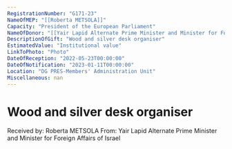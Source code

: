```yaml
---
RegistrationNumber: "G171-23"
NameOfMEP: "[[Roberta METSOLA]]"
Capacity: "President of the European Parliament"
NameOfDonor: "[[Yair Lapid Alternate Prime Minister and Minister for Foreign Affairs of Israel]]"
DescriptionOfGift: "Wood and silver desk organiser"
EstimatedValue: "Institutional value"
LinkToPhoto: "Photo"
DateOfReception: "2022-05-23T00:00:00"
DateOfNotification: "2023-01-11T00:00:00"
Location: "DG PRES-Members' Administration Unit"
Miscellaneous: nan
---
```


# Wood and silver desk organiser

Received by: Roberta METSOLA
From: Yair Lapid Alternate Prime Minister and Minister for Foreign Affairs of Israel
